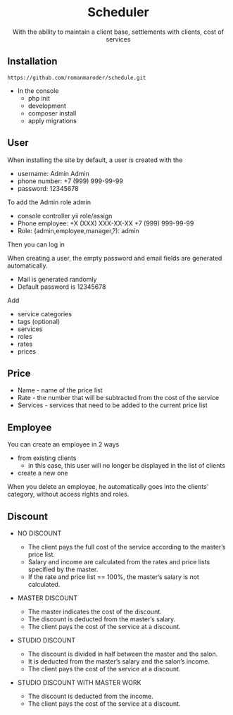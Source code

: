 <h1 style="text-align: center;">Scheduler</h1>
<p style="text-align: center;">With the ability to maintain a client base, settlements with clients, cost of services</p>



## Installation

````
https://github.com/romanmaroder/schedule.git
````
<ul>
    <li>In the console
        <ul>
            <li>php init</li>
            <li>development</li>
            <li>composer install</li>
            <li>apply migrations</li>
        </ul>
    </li>
</ul>


## User

When installing the site by default, a user is created with the
- username: Admin Admin
- phone number: +7 (999) 999-99-99
- password: 12345678

To add the Admin role admin
- console controller yii role/assign
- Phone employee: +X (XXX) XXX-XX-XX +7 (999) 999-99-99
- Role: (admin,employee,manager,?): admin

Then you can log in

When creating a user, the empty password and email fields are generated automatically.
- Mail is generated randomly
- Default password is 12345678


Add
- service categories
- tags (optional)
- services
- roles
- rates
- prices

## Price

- Name - name of the price list
- Rate - the number that will be subtracted from the cost of the service
- Services - services that need to be added to the current price list


## Employee

You can create an employee in 2 ways

- from existing clients
    - in this case, this user will no longer be displayed in the list of clients
- create a new one

When you delete an employee, he automatically goes into the clients' category, without access rights and roles.

## Discount

- NO DISCOUNT
  * The client pays the full cost of the service according to the master’s price list.
  * Salary and income are calculated from the rates and price lists specified by the master.
  * If the rate and price list == 100%, the master’s salary is not calculated.
  
- MASTER DISCOUNT
  * The master indicates the cost of the discount.
  * The discount is deducted from the master’s salary.
  * The client pays the cost of the service at a discount.
  
- STUDIO DISCOUNT
  * The discount is divided in half between the master and the salon.
  * It is deducted from the master’s salary and the salon’s income.
  * The client pays the cost of the service at a discount.
  
- STUDIO DISCOUNT WITH MASTER WORK
  * The discount is deducted from the income.
  * The client pays the cost of the service at a discount.